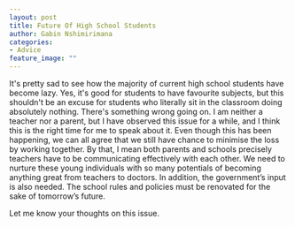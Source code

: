 ```yaml
---
layout: post
title: Future Of High School Students
author: Gabin Nshimirimana
categories:
- Advice
feature_image: ""
---
```

It's pretty sad to see how the majority of current high school students have become lazy. Yes, it's good for students to have favourite subjects, but this shouldn't be an excuse for students who literally sit in the classroom doing absolutely nothing. There's something wrong going on. I am neither a teacher nor a parent, but I have observed this issue for a while, and I think this is the right time for me to speak about it.
Even though this has been happening, we can all agree that we still have chance to minimise the loss by working together. By that, I mean both parents and schools precisely teachers have to be communicating effectively with each other. We need to nurture these young individuals with so many potentials of becoming anything great from teachers to doctors. In addition, the government’s input is also needed. The school rules and policies must be renovated for the sake of tomorrow’s future.

Let me know your thoughts on this issue.

